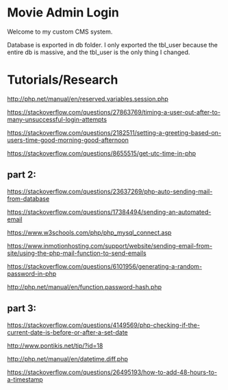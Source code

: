 # Movie Admin Login #

Welcome to my custom CMS system.

Database is exported in db folder. I only exported the tbl_user because the entire db is massive, and the tbl_user is the only thing I changed.

# Tutorials/Research #

http://php.net/manual/en/reserved.variables.session.php

https://stackoverflow.com/questions/27863769/timing-a-user-out-after-to-many-unsuccessful-login-attempts

https://stackoverflow.com/questions/2182511/setting-a-greeting-based-on-users-time-good-morning-good-afternoon

https://stackoverflow.com/questions/8655515/get-utc-time-in-php

## part 2: ##

https://stackoverflow.com/questions/23637269/php-auto-sending-mail-from-database

https://stackoverflow.com/questions/17384494/sending-an-automated-email

https://www.w3schools.com/php/php_mysql_connect.asp

https://www.inmotionhosting.com/support/website/sending-email-from-site/using-the-php-mail-function-to-send-emails

https://stackoverflow.com/questions/6101956/generating-a-random-password-in-php

http://php.net/manual/en/function.password-hash.php


## part 3: ##

https://stackoverflow.com/questions/4149569/php-checking-if-the-current-date-is-before-or-after-a-set-date

http://www.pontikis.net/tip/?id=18

http://php.net/manual/en/datetime.diff.php

https://stackoverflow.com/questions/26495193/how-to-add-48-hours-to-a-timestamp
